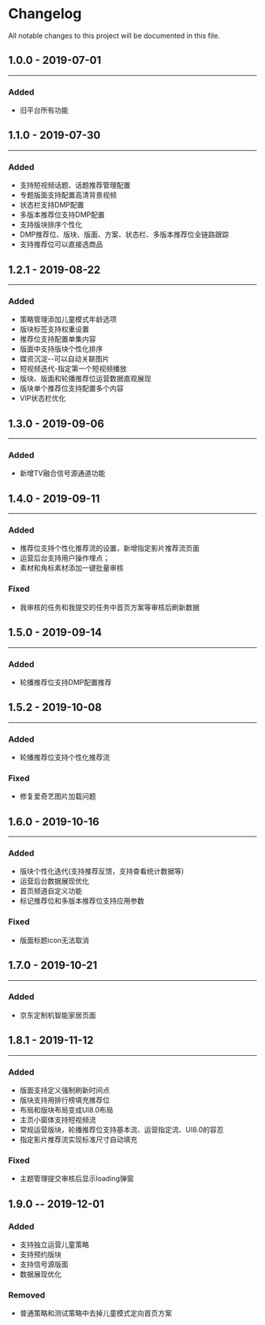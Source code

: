 # Changelog
All notable changes to this project will be documented in this file.  

## 1.0.0 - 2019-07-01  
----
### Added  
- 旧平台所有功能  


## 1.1.0 - 2019-07-30  
----
### Added  
- 支持短视频话题、话题推荐管理配置  
- 专题版面支持配置高清背景视频  
- 状态栏支持DMP配置  
- 多版本推荐位支持DMP配置  
- 支持版块排序个性化
- DMP推荐位、版块、版面、方案、状态栏、多版本推荐位全链路跟踪  
- 支持推荐位可以直接选商品  


## 1.2.1 - 2019-08-22  
----
### Added  
- 策略管理添加儿童模式年龄选项  
- 版块标签支持权重设置  
- 推荐位支持配置单集内容  
- 版面中支持版块个性化排序  
- 媒资沉淀--可以自动关联图片    
- 短视频迭代-指定第一个短视频播放  
- 版块、版面和轮播推荐位运营数据直观展现  
- 版块单个推荐位支持配置多个内容  
- VIP状态栏优化  


## 1.3.0 - 2019-09-06  
----
### Added  
- 新增TV融合信号源通道功能


## 1.4.0 - 2019-09-11  
----
### Added  
- 推荐位支持个性化推荐流的设置，新增指定影片推荐流页面
- 运营后台支持用户操作埋点；
- 素材和角标素材添加一键批量审核

### Fixed     
- 我审核的任务和我提交的任务中首页方案等审核后刷新数据  


## 1.5.0 - 2019-09-14  
----
### Added  
- 轮播推荐位支持DMP配置推荐  


## 1.5.2 - 2019-10-08  
----
### Added  
- 轮播推荐位支持个性化推荐流  
### Fixed  
- 修复爱奇艺图片加载问题  

## 1.6.0 - 2019-10-16  
----
### Added  
- 版块个性化迭代(支持推荐反馈，支持查看统计数据等)  
- 运营后台数据展现优化  
- 首页频道自定义功能  
- 标记推荐位和多版本推荐位支持应用参数  

### Fixed  
- 版面标题icon无法取消  

## 1.7.0 - 2019-10-21  
----
### Added  
- 京东定制机智能家居页面

## 1.8.1 - 2019-11-12  
----
### Added  
- 版面支持定义强制刷新时间点  
- 版块支持用排行榜填充推荐位  
- 布局和版块布局变成UI8.0布局  
- 主页小窗体支持短视频流  
- 常规运营版块，轮播推荐位支持基本流、运营指定流、UI8.0的容忍  
- 指定影片推荐流实现标准尺寸自动填充  

### Fixed  
- 主题管理提交审核后显示loading弹窗  

## 1.9.0 -- 2019-12-01
### Added  
- 支持独立运营儿童策略  
- 支持预约版块  
- 支持信号源版面  
- 数据展现优化  

### Removed   
- 普通策略和测试策略中去掉儿童模式定向首页方案